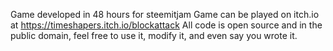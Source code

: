 Game developed in 48 hours for steemitjam
Game can be played on itch.io at https://timeshapers.itch.io/blockattack
All code is open source and in the public domain, feel free to use it, modify it, and even say you wrote it.
